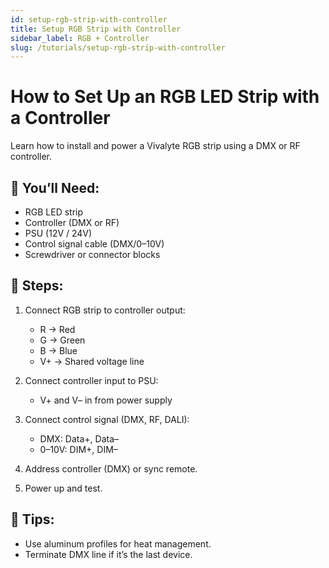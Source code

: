 ```yaml
---
id: setup-rgb-strip-with-controller
title: Setup RGB Strip with Controller
sidebar_label: RGB + Controller
slug: /tutorials/setup-rgb-strip-with-controller
---
```


# How to Set Up an RGB LED Strip with a Controller

Learn how to install and power a Vivalyte RGB strip using a DMX or RF controller.

## 🔧 You’ll Need:
- RGB LED strip
- Controller (DMX or RF)
- PSU (12V / 24V)
- Control signal cable (DMX/0–10V)
- Screwdriver or connector blocks

## 📝 Steps:
1. Connect RGB strip to controller output:
   - R → Red  
   - G → Green  
   - B → Blue  
   - V+ → Shared voltage line

2. Connect controller input to PSU:
   - V+ and V– in from power supply

3. Connect control signal (DMX, RF, DALI):
   - DMX: Data+, Data–
   - 0–10V: DIM+, DIM–

4. Address controller (DMX) or sync remote.

5. Power up and test.

## 🧠 Tips:
- Use aluminum profiles for heat management.
- Terminate DMX line if it’s the last device.
